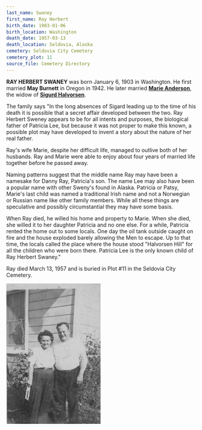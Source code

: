 ```yaml
---
last_name: Swaney
first_name: Ray Herbert
birth_date: 1903-01-06
birth_location: Washington
death_date: 1957-03-13
death_location: Seldovia, Alaska
cemetery: Seldovia City Cemetery
cemetery_plot: 11
source_file: Cemetery Directory
---
```

**RAY HERBERT SWANEY** was born January 6, 1903 in Washington. He first married **May Burnett** in Oregon in 1942. He later married [**Marie Anderson**](./Anderson_Marie.md), the widow of [**Sigurd Halvorsen**](./Halvorsen_Sigard.md). 

The family says "In the long absences of Sigard leading up to the time of his death it is possible that a secret affair developed between the two. Ray Herbert Sweney appears to be for all intents and purposes, the biological father of Patricia Lee, but because it was not proper to make this known, a possible plot may have developed to invent a story about the nature of her real father.

Ray's wife Marie, despite her difficult life, managed to outlive both of her husbands. Ray and Marie were able to enjoy about four years of married life together before he passed away.

Naming patterns suggest that the middle name Ray may have been a namesake for Danny Ray, Patricia's son. The name Lee may also have been a popular name with other Sweny's found in Alaska. Patricia or Patsy, Marie's last child was named a traditional Irish name and not a Norwegian or Russian name like other family members. While all these things are speculative and possibly circumstantial they may have some basis.

When Ray died, he willed his home and property to Marie. When she died, she willed it to her daughter Patricia and no one else. For a while, Patricia rented the home out to some locals. One day the oil tank outside caught on fire and the house exploded barely allowing the Men to escape. Up to that time, the locals called the place where the house stood "Halvorsen Hill" for all the children who were born there. Patricia Lee is the only known child of Ray Herbert Swaney."

Ray died March 13, 1957 and is buried in Plot #11 in the Seldovia City Cemetery.


![](../assets/images/Sigurd%20Halversen%20family/media/image2.jpeg)



